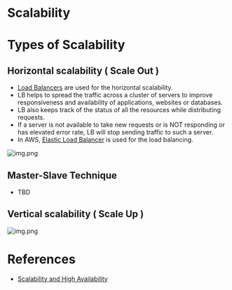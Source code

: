 
# Scalability

# Types of Scalability

## Horizontal scalability ( Scale Out )
- [Load Balancers](https://github.com/ema2159/Grokking-System-Design-Interview-Quizzes/blob/master/Quizzes/Load%20Balancer.org) are used for the horizontal scalability.
- LB helps to spread the traffic across a cluster of servers to improve responsiveness and availability of applications, websites or databases.
- LB also keeps track of the status of all the resources while distributing requests.
- If a server is not available to take new requests or is NOT responding or has elevated error rate, LB will stop sending traffic to such a server.
- In AWS, [Elastic Load Balancer](../2_AWSComponents/1_NetworkingAndContentDelivery/ElasticLoadBalancer.md) is used for the load balancing.

![img.png](https://dzone.com/storage/temp/5747694-picture1.png)

## Master-Slave Technique
- TBD

## Vertical scalability ( Scale Up )

![img.png](https://dzone.com/storage/temp/5747695-picture2.png)

# References
- [Scalability and High Availability](https://dzone.com/refcardz/scalability)